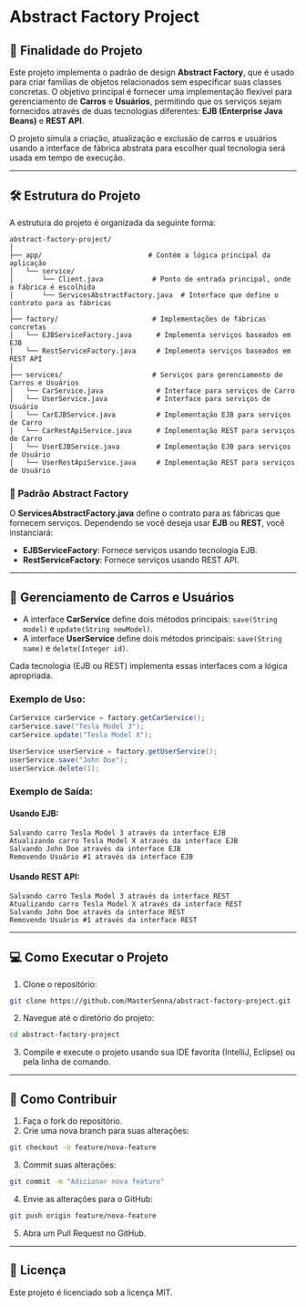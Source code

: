 
# Abstract Factory Project

## 📘 Finalidade do Projeto

Este projeto implementa o padrão de design **Abstract Factory**, que é usado para criar famílias de objetos relacionados sem especificar suas classes concretas. O objetivo principal é fornecer uma implementação flexível para gerenciamento de **Carros** e **Usuários**, permitindo que os serviços sejam fornecidos através de duas tecnologias diferentes: **EJB (Enterprise Java Beans)** e **REST API**.

O projeto simula a criação, atualização e exclusão de carros e usuários usando a interface de fábrica abstrata para escolher qual tecnologia será usada em tempo de execução.

---

## 🛠 Estrutura do Projeto

A estrutura do projeto é organizada da seguinte forma:

```
abstract-factory-project/
│
├── app/                          # Contém a lógica principal da aplicação
│   └── service/
│       └── Client.java            # Ponto de entrada principal, onde a fábrica é escolhida
│       └── ServicesAbstractFactory.java  # Interface que define o contrato para as fábricas
│
├── factory/                       # Implementações de fábricas concretas
│   └── EJBServiceFactory.java      # Implementa serviços baseados em EJB
│   └── RestServiceFactory.java     # Implementa serviços baseados em REST API
│
├── services/                      # Serviços para gerenciamento de Carros e Usuários
│   └── CarService.java             # Interface para serviços de Carro
│   └── UserService.java            # Interface para serviços de Usuário
│   └── CarEJBService.java          # Implementação EJB para serviços de Carro
│   └── CarRestApiService.java      # Implementação REST para serviços de Carro
│   └── UserEJBService.java         # Implementação EJB para serviços de Usuário
│   └── UserRestApiService.java     # Implementação REST para serviços de Usuário
```

### 🧩 Padrão Abstract Factory

O **ServicesAbstractFactory.java** define o contrato para as fábricas que fornecem serviços. Dependendo se você deseja usar **EJB** ou **REST**, você instanciará:

- **EJBServiceFactory**: Fornece serviços usando tecnologia EJB.
- **RestServiceFactory**: Fornece serviços usando REST API.

---

## 🚗 Gerenciamento de Carros e Usuários

- A interface **CarService** define dois métodos principais: `save(String model)` e `update(String newModel)`.
- A interface **UserService** define dois métodos principais: `save(String name)` e `delete(Integer id)`.

Cada tecnologia (EJB ou REST) implementa essas interfaces com a lógica apropriada.

### Exemplo de Uso:

```java
CarService carService = factory.getCarService();
carService.save("Tesla Model 3");
carService.update("Tesla Model X");

UserService userService = factory.getUserService();
userService.save("John Doe");
userService.delete(1);
```

### Exemplo de Saída:

#### Usando EJB:

```
Salvando carro Tesla Model 3 através da interface EJB
Atualizando carro Tesla Model X através da interface EJB
Salvando John Doe através da interface EJB
Removendo Usuário #1 através da interface EJB
```

#### Usando REST API:

```
Salvando carro Tesla Model 3 através da interface REST
Atualizando carro Tesla Model X através da interface REST
Salvando John Doe através da interface REST
Removendo Usuário #1 através da interface REST
```

---

## 💻 Como Executar o Projeto

1. Clone o repositório:

```bash
git clone https://github.com/MasterSenna/abstract-factory-project.git
```

2. Navegue até o diretório do projeto:

```bash
cd abstract-factory-project
```

3. Compile e execute o projeto usando sua IDE favorita (IntelliJ, Eclipse) ou pela linha de comando.

---

## 📂 Como Contribuir

1. Faça o fork do repositório.
2. Crie uma nova branch para suas alterações:

```bash
git checkout -b feature/nova-feature
```

3. Commit suas alterações:

```bash
git commit -m "Adicionar nova feature"
```

4. Envie as alterações para o GitHub:

```bash
git push origin feature/nova-feature
```

5. Abra um Pull Request no GitHub.

---

## 📝 Licença

Este projeto é licenciado sob a licença MIT.
